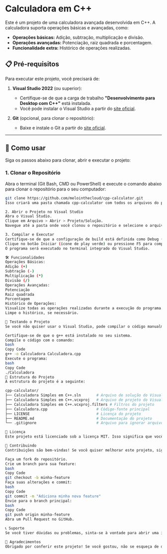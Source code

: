 # Calculadora em C++

Este é um projeto de uma calculadora avançada desenvolvida em C++. A calculadora suporta operações básicas e avançadas, como:

- **Operações básicas:** Adição, subtração, multiplicação e divisão.
- **Operações avançadas:** Potenciação, raiz quadrada e porcentagem.
- **Funcionalidade extra:** Histórico de operações realizadas.

## 📋 Pré-requisitos

Para executar este projeto, você precisará de:

1. **Visual Studio 2022** (ou superior):
   - Certifique-se de que a carga de trabalho **"Desenvolvimento para Desktop com C++"** está instalada.
   - Você pode instalar o Visual Studio a partir do [site oficial](https://visualstudio.microsoft.com/).

2. **Git** (opcional, para clonar o repositório):
   - Baixe e instale o Git a partir do [site oficial](https://git-scm.com/).

---

## 🚀 Como usar

Siga os passos abaixo para clonar, abrir e executar o projeto:

### 1. Clonar o Repositório
Abra o terminal (Git Bash, CMD ou PowerShell) e execute o comando abaixo para clonar o repositório para o seu computador:

```bash
git clone https://github.com/melointhecloud/cpp-calculator.git
Isso criará uma pasta chamada cpp-calculator com todos os arquivos do projeto.

2. Abrir o Projeto no Visual Studio
Abra o Visual Studio.
Clique em Arquivo > Abrir > Projeto/Solução.
Navegue até a pasta onde você clonou o repositório e selecione o arquivo Calculadora Simples em C++.sln.

3. Compilar e Executar
Certifique-se de que a configuração de build está definida como Debug (no canto superior da interface do Visual Studio).
Clique no botão Iniciar (ícone de play verde) ou pressione F5 para compilar e executar o projeto.
O programa será executado no terminal integrado do Visual Studio.

🛠️ Funcionalidades
Operações Básicas:
Adição (+)
Subtração (-)
Multiplicação (*)
Divisão (/)
Operações Avançadas:
Potenciação
Raiz quadrada
Porcentagem
Histórico de Operações:
Visualize todas as operações realizadas durante a execução do programa.
Limpe o histórico, se necessário.

🧪 Testando o Projeto
Se você não quiser usar o Visual Studio, pode compilar o código manualmente usando o g++ (GNU Compiler Collection). Siga os passos abaixo:

Certifique-se de que o g++ está instalado no seu sistema.
Compile o código com o comando:
bash
Copy Code
g++ -o Calculadora Calculadora.cpp
Execute o programa:
bash
Copy Code
./Calculadora
📂 Estrutura do Projeto
A estrutura do projeto é a seguinte:

cpp-calculator/
├── Calculadora Simples em C++.sln       # Arquivo de solução do Visual Studio
├── Calculadora Simples em C++.vcxproj   # Arquivo de projeto do Visual Studio
├── Calculadora Simples em C++.vcxproj.filters # Filtros do projeto
├── Calculadora.cpp                      # Código-fonte principal
├── LICENSE                              # Licença do projeto
├── README.md                            # Documentação do projeto
└── .gitignore                           # Arquivo para ignorar arquivos desnecessários

📝 Licença
Este projeto está licenciado sob a licença MIT. Isso significa que você pode usá-lo, modificá-lo e distribuí-lo livremente, desde que mantenha os créditos ao autor original. Consulte o arquivo LICENSE para mais detalhes.

🤝 Contribuindo
Contribuições são bem-vindas! Se você quiser melhorar este projeto, siga os passos abaixo:

Faça um fork do repositório.
Crie um branch para sua feature:
bash
Copy Code
git checkout -b minha-feature
Faça suas alterações e commit:
bash
Copy Code
git commit -m "Adiciona minha nova feature"
Envie para o branch principal:
bash
Copy Code
git push origin minha-feature
Abra um Pull Request no GitHub.

📞 Suporte
Se você tiver dúvidas ou problemas, sinta-se à vontade para abrir uma issue no repositório ou entrar em contato.

🌟 Agradecimentos
Obrigado por conferir este projeto! Se você gostou, não se esqueça de dar uma ⭐ no repositório. 😊
